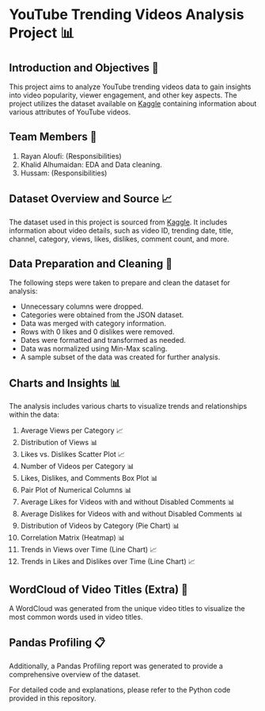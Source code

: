 # YouTube Trending Videos Analysis Project 📊

## Introduction and Objectives 🎯

This project aims to analyze YouTube trending videos data to gain insights into video popularity, viewer engagement, and other key aspects. The project utilizes the dataset available on [Kaggle](https://www.kaggle.com/datasets/datasnaek/youtube-new) containing information about various attributes of YouTube videos.

## Team Members 👥

1. Rayan Aloufi: (Responsibilities)
2. Khalid Alhumaidan: EDA and Data cleaning.
3. Hussam: (Responsibilities)

## Dataset Overview and Source 📈

The dataset used in this project is sourced from [Kaggle](https://www.kaggle.com/datasets/datasnaek/youtube-new). It includes information about video details, such as video ID, trending date, title, channel, category, views, likes, dislikes, comment count, and more.

## Data Preparation and Cleaning 🧹

The following steps were taken to prepare and clean the dataset for analysis:

- Unnecessary columns were dropped.
- Categories were obtained from the JSON dataset.
- Data was merged with category information.
- Rows with 0 likes and 0 dislikes were removed.
- Dates were formatted and transformed as needed.
- Data was normalized using Min-Max scaling.
- A sample subset of the data was created for further analysis.

## Charts and Insights 📊

The analysis includes various charts to visualize trends and relationships within the data:

1. Average Views per Category 📈
2. Distribution of Views 📊
3. Likes vs. Dislikes Scatter Plot 📈
4. Number of Videos per Category 📊
5. Likes, Dislikes, and Comments Box Plot 📊
6. Pair Plot of Numerical Columns 📊
7. Average Likes for Videos with and without Disabled Comments 📊
8. Average Dislikes for Videos with and without Disabled Comments 📊
9. Distribution of Videos by Category (Pie Chart) 📊
10. Correlation Matrix (Heatmap) 📊
11. Trends in Views over Time (Line Chart) 📈
12. Trends in Likes and Dislikes over Time (Line Chart) 📈

## WordCloud of Video Titles (Extra) 💬

A WordCloud was generated from the unique video titles to visualize the most common words used in video titles.

## Pandas Profiling 📋

Additionally, a Pandas Profiling report was generated to provide a comprehensive overview of the dataset.

For detailed code and explanations, please refer to the Python code provided in this repository.
